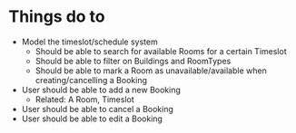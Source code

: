 # Things do to

- Model the timeslot/schedule system
	- Should be able to search for available Rooms for a certain Timeslot
	- Should be able to filter on Buildings and RoomTypes
	- Should be able to mark a Room as unavailable/available when creating/cancelling a Booking
- User should be able to add a new Booking
	- Related: A Room, Timeslot
- User should be able to cancel a Booking
- User should be able to edit a Booking
